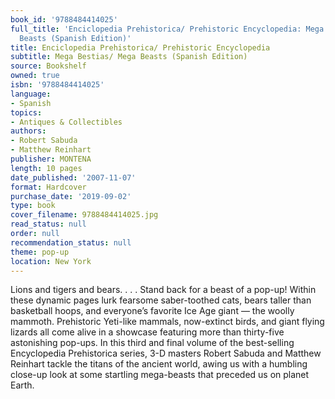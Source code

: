 ```yaml
---
book_id: '9788484414025'
full_title: 'Enciclopedia Prehistorica/ Prehistoric Encyclopedia: Mega Bestias/ Mega
  Beasts (Spanish Edition)'
title: Enciclopedia Prehistorica/ Prehistoric Encyclopedia
subtitle: Mega Bestias/ Mega Beasts (Spanish Edition)
source: Bookshelf
owned: true
isbn: '9788484414025'
language:
- Spanish
topics:
- Antiques & Collectibles
authors:
- Robert Sabuda
- Matthew Reinhart
publisher: MONTENA
length: 10 pages
date_published: '2007-11-07'
format: Hardcover
purchase_date: '2019-09-02'
type: book
cover_filename: 9788484414025.jpg
read_status: null
order: null
recommendation_status: null
theme: pop-up
location: New York
---
```

Lions and tigers and bears. . . . Stand back for a beast of a pop-up!
Within these dynamic pages lurk fearsome saber-toothed cats, bears taller than basketball hoops, and everyone’s favorite Ice Age giant — the woolly mammoth. Prehistoric Yeti-like mammals, now-extinct birds, and giant flying lizards all come alive in a showcase featuring more than thirty-five astonishing pop-ups. In this third and final volume of the best-selling Encyclopedia Prehistorica series, 3-D masters Robert Sabuda and Matthew Reinhart tackle the titans of the ancient world, awing us with a humbling close-up look at some startling mega-beasts that preceded us on planet Earth.


